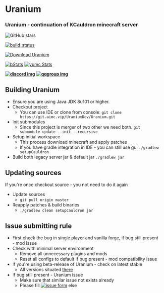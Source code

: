 # Uranium
### Uranium - continuation of KCauldron minecraft server
![GitHub stars](https://img.shields.io/github/stars/UraniumMC/Uranium.svg?style=social)

[![build_status]](https://ci.uraniummc.cc/job/Uranium/)
 
[![Download Uranium][download_img]][download_url]
 
[![bStats][bStats]][bStats_link] [![yumc Stats][yumc_Stats]][yumc_Stats_link]

**[![discord img]](https://discord.gg/dCjehb3)** **[![qqgroup img]](https://jq.qq.com/?_wv=1027&k=4BEK1SI)**


## Building Uranium
* Ensure you are using Java JDK 8u101 or higher.
* Checkout project
  * You can use IDE or clone from console:
  `git clone https://git.aimc.vip/UraniumDev/Uranium.git`
* Init submodules
  * Since this project is merger of two other we need both.
  `git submodule update --init --recursive`
* Setup initial workspace
  * This process download minecraft and apply patches
  * If you have gradle integration in IDE - you can still use gui
  `./gradlew setupCauldron`
* Build both legacy server jar & default jar
  `./gradlew jar`

## Updating sources
If you're once checkout source - you not need to do it again
* Update sources
  * `git pull origin master`
* Reapply patches & build binaries
  * `./gradlew clean setupCauldron jar`


## Issue submitting rule
* First check the bug in single player and vanilla forge, if bug still present - mod issue
* Check with minimal server environment
  * Remove all unnecessary plugins and mods
  * Reset all configs to default
  If bug present - mod compatibility issue
* If you're using beta-release of Uranium - check on latest stable
  * All versions situated [there](https://ci.uraniummc.cc/job/Uranium)
* If bug still present - Uranium issue
  * Make sure that similar issue not exists already
  * Please fill [![issue form][GitHub issues]](https://github.com/UraniumMC/Uranium/issues/new) else

[download_url]: https://pan.baidu.com/s/1jI42BHG#list/path=/Uranium/%23lastSuccessfulBuild
[download_img]: https://img.shields.io/badge/download-BaiduCloud-blue.svg
[build_status]: https://ci.uraniummc.cc/job/Uranium-dev/badge/icon
[bStats]: https://img.shields.io/bstats/players/1372.svg?label=bstats%20players
[bStats_link]: https://bstats.org/plugin/bukkit/Uranium
[yumc_Stats]: https://img.shields.io/badge/yumc-Uranium-blue.svg
[yumc_Stats_link]: http://www.yumc.pw/Home/Statistics/Plugin.html?name=Uranium
[GitHub issues]: https://img.shields.io/github/issues/UraniumMC/Uranium.svg
[discord img]: https://img.shields.io/discord/345828466047844362.svg
[qqgroup img]: https://pub.idqqimg.com/wpa/images/group.png